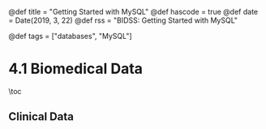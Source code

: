 @def title = "Getting Started with MySQL"
@def hascode = true
@def date = Date(2019, 3, 22)
@def rss = "BIDSS: Getting Started with MySQL"

@def tags = ["databases", "MySQL"]

# 4.1 Biomedical Data

\toc

## Clinical Data

~~~ <img src="/assets/data/data.png"> </img> ~~~